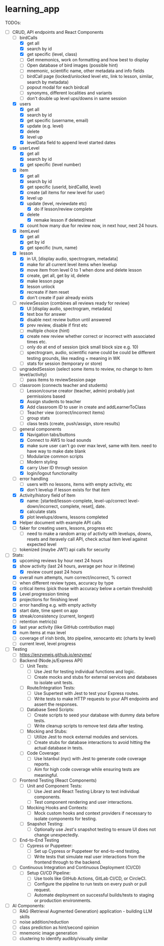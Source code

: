 # learning_app

TODOs:
- [ ] CRUD, API endpoints and React Components
    - [ ] birdCalls 
        - [x] get all
        - [x] search by id
        - [x] get specific (level, class)
        - [ ] Get mnemonics, work on formatting and how best to display
        - [ ] Open database of bird images (possible hint)
        - [ ] mnemonic, scientific name, other metadata and info fields
        - [ ] birdCall page (locked/unlocked level etc, link to lesson, similar, search by metadata)
        - [ ] popout modal for each birdcall
        - [ ] synonyms, different localities and variants
        - [ ] don't double up level ups/downs in same session
    - [x] users 
        - [x] get all
        - [x] search by id
        - [x] get specific (username, email)
        - [x] update (e.g. level)
        - [x] delete 
        - [x] level up
        - [x] levelData field to append level started dates
    - [x] userLevel 
        - [x] get all
        - [x] search by id
        - [x] get specific (level number)
    - [x] item
        - [x] get all
        - [x] search by id
        - [x] get specific (userId, birdCallId, level)
        - [x] create (all items for new level for user)
        - [x] level up
        - [x] update (level, reviewdate etc) 
            - [x] do if lesson/review complete
        - [x] delete
            - [x] remake lesson if deleted/reset
        - [x] count how many due for review now, in next hour, next 24 hours.
    - [x] itemLevel
        - [x] get all
        - [x] get by id
        - [x] get specific (num, name)
    - [x] lesson 
        - [x] in UI, [display audio, spectrogram, metadata]
        - [x] make for all current level items when levelup
        - [x] move item from level 0 to 1 when done and delete lesson
        - [x] create, get all, get by id, delete
        - [x] make lesson page
        - [x] lesson unlock
        - [x] recreate if item reset
        - [x] don't create if pair already exists
    - [ ] reviewSession (combines all reviews ready for review)
        - [x] UI [display audio, spectrogram, metadata]
        - [x] text box for answer
        - [x] disable next review button until answered
        - [x] prev review, disable if first etc
        - [ ] multiple choice (hint)
        - [x] create new review whether correct or incorrect with associated times etc.
        - [ ] only do at end of session (pick small block size e.g. 10)
        - [ ] spectrogram, audio, scientific name could be could be different testing grounds, like reading + meaning in WK
        - [ ] stats for session (temporary or store)
    - [ ] ungradedSession (select some items to review, no change to item level/activity)
        - [ ] pass items to reviewSession page
    - [ ] classroom (connects teacher and students)
        - [ ] Lesson/course creator (teacher, admin) probably just permissions based
        - [x] Assign students to teacher
        - [x] Add classroom ID to user in create and addLearnerToClass
        - [ ] Teacher view (correct/incorrect items)
        - [ ] group stats
        - [ ] class tests (create, push/assign, store results)
    - [ ] general components
        - [x] Navigation tabs/buttons
        - [x] Connect to AWS to load sounds
        - [x] make sure user can't go over max level, same with item. need to have way to make date blank
        - [ ] Modularize common scripts
        - [ ] Modern styling
        - [x] carry User ID through session
        - [x] login/logout functionality
    - [ ] error handling
        - [ ] users with no lessons, items with empty activity, etc
        - [x] don't levelup if lesson exists for that item
    - [x] Activity/history field of Item
        - [x] name: [started/lesson-complete, level-up/correct level-down/incorrect, complete, reset], date.
        - [x] calculate stats
        - [x] plot levelups/downs, lessons completed
    - [x] Helper document with example API calls
    - [ ] faker for creating users, lessons, progress etc
        - [ ] need to make a random array of activity with levelups, downs, resets and iteravely call API, check actual item level against expected level
    - [ ] tokenized (maybe JWT) api calls for security

- [ ] Stats:
    - [x] upcoming reviews by hour next 24 hours
    - [x] show activity (last 24 hours, average per hour in lifetime)
        - [x] review count past 24 hours
    - [x] overall num attempts, num correct/incorrect, % correct
    - [ ] when different review types, accuracy by type
    - [x] critical items (pick those with accuracy below a certain threshold)
    - [x] Level progression timing
    - [x] projections for finishing level
    - [ ] error handling e.g. with empty activity
    - [x] start date, time spent on app
    - [x] streak/consistency (current, longest)
    - [ ] retention metric(s)
    - [x] last year activity (like GitHub contribution map)
    - [x] num items at max level
    - [ ] coverage of irish birds, bto pipeline, xenocanto etc (charts by level)
    - [ ] current level, level progress

- [ ] Testing
    - [ ] https://enzymejs.github.io/enzyme/
    - [ ] Backend (Node.js/Express API)
        - [ ] Unit Tests:
            - [ ] Use Jest for testing individual functions and logic.
            - [ ] Create mocks and stubs for external services and databases to isolate unit tests.
        - [ ] Route/Integration Tests:
            - [ ] Use Supertest with Jest to test your Express routes.
            - [ ] Write tests to make HTTP requests to your API endpoints and assert the responses.
        - [ ] Database Seed Scripts:
            - [ ] Create scripts to seed your database with dummy data before tests.
            - [ ] Write cleanup scripts to remove test data after testing.
        - [ ] Mocking and Stubs:
            - [ ] Utilize Jest to mock external modules and services.
            - [ ] Create stubs for database interactions to avoid hitting the actual database in tests.
        - [ ] Code Coverage:
            - [ ] Use Istanbul (nyc) with Jest to generate code coverage reports.
            - [ ] Aim for high code coverage while ensuring tests are meaningful.
    - [ ] Frontend Testing (React Components)
        - [ ] Unit and Component Tests:
            - [ ] Use Jest and React Testing Library to test individual components.
            - [ ] Test component rendering and user interactions.
        - [ ] Mocking Hooks and Contexts:
            - [ ] Mock custom hooks and context providers if necessary to isolate components for testing.
        - [ ] Snapshot Testing:
            - [ ] Optionally use Jest's snapshot testing to ensure UI does not change unexpectedly.
    - [ ] End-to-End Testing
        - [ ] Cypress or Puppeteer:
            - [ ] Set up Cypress or Puppeteer for end-to-end testing.
            - [ ] Write tests that simulate real user interactions from the frontend through to the backend.
    - [ ] Continuous Integration and Continuous Deployment (CI/CD)
        - [ ] Setup CI/CD Pipeline:
            - [ ] Use tools like GitHub Actions, GitLab CI/CD, or CircleCI.
            - [ ] Configure the pipeline to run tests on every push or pull request.
            - [ ] Automate deployment on successful builds/tests to staging or production environments.

- [ ] AI Components:
    - [ ] RAG (Retrieval Augmented Generation) application - building LLM skills
    - [ ] noise addition/reduction
    - [ ] class prediction as hint/second opinion
    - [ ] mnemonic image generation
    - [ ] clustering to identify audibly/visually similar
